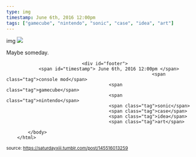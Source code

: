 ```yaml
---
type: img
timestamp: June 6th, 2016 12:00pm
tags: ["gamecube", "nintendo", "sonic", "case", "idea", "art"]
---
```

img
<img src="https://saturdayxiii.github.io/media/145516013259.jpg"/>
                                                                                          
Maybe someday.
 
                                    
                
                
                
                
                                <div id="footer">
                <span id="timestamp"> June 6th, 2016 12:00pm </span>
                                                          <span class="tag">console mod</span>
                                          <span class="tag">gamecube</span>
                                          <span class="tag">nintendo</span>
                                          <span class="tag">sonic</span>
                                          <span class="tag">case</span>
                                          <span class="tag">idea</span>
                                          <span class="tag">art</span>
                                                    
            </body>
        </html>

        
<small>source: https://saturdayxiii.tumblr.com/post/145516013259</small>